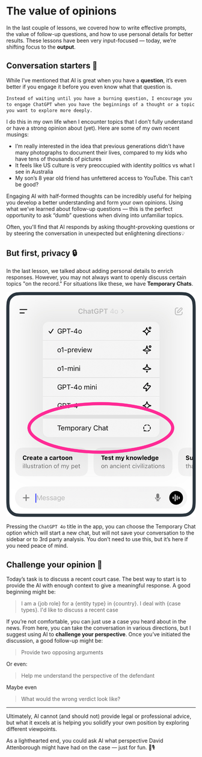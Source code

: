 # The value of opinions

In the last couple of lessons, we covered how to write effective prompts, the value of follow-up questions, and how to use personal details for better results. These lessons have been very input-focused — today, we’re shifting focus to the **output**.

## Conversation starters 💬
While I’ve mentioned that AI is great when you have a **question**, it’s even better if you engage it before you even know what that question is.

```
Instead of waiting until you have a burning question, I encourage you to engage ChatGPT when you have the beginnings of a thought or a topic you want to explore more deeply.
```

I do this in my own life when I encounter topics that I don’t fully understand or have a strong opinion about (yet). Here are some of my own recent musings:

- I’m really interested in the idea that previous generations didn’t have many photographs to document their lives, compared to my kids who have tens of thousands of pictures
- It feels like US culture is very preoccupied with identity politics vs what I see in Australia
- My son’s 8 year old friend has unfettered access to YouTube. This can’t be good?

Engaging AI with half-formed thoughts can be incredibly useful for helping you develop a better understanding and form your own opinions. Using what we’ve learned about follow-up questions — this is the perfect opportunity to ask “dumb” questions when diving into unfamiliar topics.

Often, you'll find that AI responds by asking thought-provoking questions or by steering the conversation in unexpected but enlightening directions💡

## But first, privacy 🔒
In the last lesson, we talked about adding personal details to enrich responses. However, you may not always want to openly discuss certain topics "on the record." For situations like these, we have **Temporary Chats**.

![Temporary chats](../assets/images/temporary-chat.png)

Pressing the `ChatGPT 4o` title in the app, you can choose the Temporary Chat option which will start a new chat, but will not save your conversation to the sidebar or to 3rd party analysis. You don’t need to use this, but it’s here if you need peace of mind.

## Challenge your opinion 🤯
Today’s task is to discuss a recent court case. The best way to start is to provide the AI with enough context to give a meaningful response. A good beginning might be:

> I am a {job role} for a {entity type} in {country}. I deal with {case types}. I'd like to discuss a recent case

If you’re not comfortable, you can just use a case you heard about in the news. From here, you can take the conversation in various directions, but I suggest using AI to **challenge your perspective**. Once you’ve initiated the discussion, a good follow-up might be:

> Provide two opposing arguments

Or even:

> Help me understand the perspective of the defendant

Maybe even

> What would the wrong verdict look like?

***

Ultimately, AI cannot (and should not) provide legal or professional advice, but what it excels at is helping you solidify your own position by exploring different viewpoints.

As a lighthearted end, you could ask AI what perspective David Attenborough might have had on the case — just for fun. 🐒🎙️